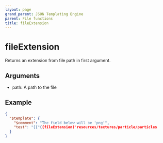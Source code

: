 ```yaml
---
layout: page
grand_parent: JSON Templating Engine
parent: File functions
title: fileExtension
---
```


# fileExtension

Returns an extension from file path in first argument.

## Arguments

 - path: A path to the file

## Example

```json
{
  "$template": {
    "$comment": "The field below will be 'png'",
    "test": "{{"{{fileExtension('resources/textures/particle/particles.png')"}}}}"
  }
}
```
